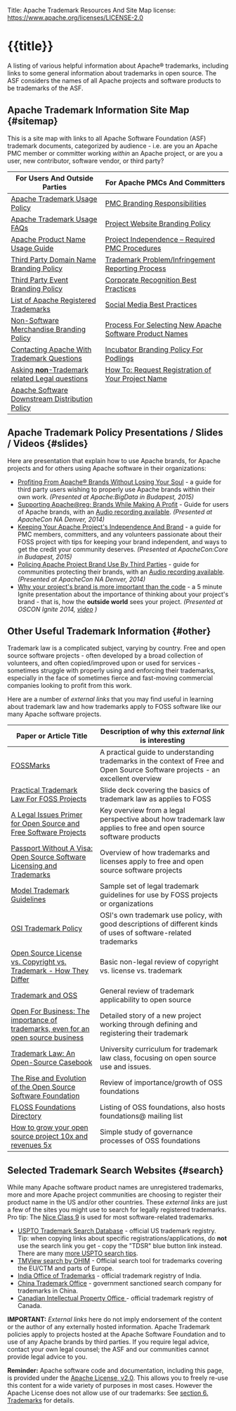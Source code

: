 Title: Apache Trademark Resources And Site Map
license: https://www.apache.org/licenses/LICENSE-2.0

# {{title}}

A listing of various helpful information about Apache&reg; trademarks, including links to some general information about trademarks in open source.
The ASF considers the names of all Apache projects and software products to be trademarks of the ASF.

## Apache Trademark Information Site Map  {#sitemap}

This is a site map with links to all Apache Software Foundation (ASF) trademark documents,
categorized by audience - i.e. are you an Apache PMC member or committer working *within*
an Apache project, or are you a user, new contributor, software vendor, or third party?

| For Users And Outside Parties | For Apache PMCs And Committers |
| ------------------------- | ----------------------------- |
| [Apache Trademark Usage Policy](/foundation/marks/) | [PMC Branding Responsibilities](/foundation/marks/responsibility) |
| [Apache Trademark Usage FAQs](/foundation/marks/faq) | [Project Website Branding Policy](/foundation/marks/pmcs) |
| [Apache Product Name Usage Guide](/foundation/marks/guide) | [Project Independence – Required PMC Procedures](//community.apache.org/projectIndependence.html) |
| [Third Party Domain Name Branding Policy](/foundation/marks/domains) | [Trademark Problem/Infringement Reporting Process](/foundation/marks/reporting) |
| [Third Party Event Branding Policy](/foundation/marks/events)  | [Corporate Recognition Best Practices](/foundation/marks/linking) |
| [List of Apache Registered Trademarks](/foundation/marks/list) | [Social Media Best Practices](/foundation/marks/socialmedia) |
| [Non-Software Merchandise Branding Policy](/foundation/marks/merchandise) |  [Process For Selecting New Apache Software Product Names](/foundation/marks/naming) |
| [Contacting Apache With Trademark Questions](/foundation/marks/contact) |  [Incubator Branding Policy For Podlings](//incubator.apache.org/guides/branding.html) |
| [Asking **non**-Trademark related Legal questions](/legal/) | [How To: Request Registration of Your Project Name][1] |
| [Apache Software Downstream Distribution Policy](/foundation/marks/downstream) | |

## Apache Trademark Policy Presentations / Slides / Videos  {#slides}

Here are presentation that explain how to use Apache brands, for Apache projects and for others using Apache software
in their organizations:

 * [Profiting From Apache&reg; Brands Without Losing Your Soul](//www.slideshare.net/shanecurcuru/profiting-from-apache-brands-without-losing-your-soul) - a
guide for third party users wishing to properly use Apache brands within their own work. *(Presented at Apache:BigData in Budapest, 2015)*
 * [Supporting Apache@reg; Brands While Making A Profit](//www.slideshare.net/shanecurcuru/supporting-apachebrands-scurcuruapacheconaustin) - Guide for users of Apache brands, with an [Audio recording available](https://www.youtube.com/watch?v=lQMEFPsKG8w). *(Presented at ApacheCon NA Denver, 2014)*
 * [Keeping Your Apache Project's Independence And Brand](//www.slideshare.net/shanecurcuru/keep-your-apache-projects-independence) - a guide for
PMC members, committers, and any volunteers passionate about their FOSS project with tips for keeping your brand independent, and
ways to get the credit your community deserves. *(Presented at ApacheCon:Core in Budapest, 2015)*
 * [Policing Apache Project Brand Use By Third Parties](//www.slideshare.net/shanecurcuru/policing-apachebranduse-scurcuruapachecon2014-33452407) - guide for communities protecting their brands, with an [Audio recording available](https://www.youtube.com/watch?v=-ZTfnPYcC7w).  *(Presented at ApacheCon NA Denver, 2014)*
 * [Why your project's brand is more important than the code](//www.slideshare.net/shanecurcuru/why-your-projects-brand-is-more-important-than-the-code-script) - a 5 minute
Ignite presentation about the importance of thinking about your project's brand - that is, how the **outside world** sees your project. *(Presented at OSCON Ignite 2014, [video](https://www.youtube.com/watch?v=b72vvkUYZPk) )*


## Other Useful Trademark Information  {#other}

Trademark law is a complicated subject, varying by country.  Free and open source software projects - often
developed by a broad collection of volunteers, and often copied/improved upon or used for services - sometimes
struggle with properly using and enforcing their trademarks, especially in the face of sometimes fierce and
fast-moving commercial companies looking to profit from this work.

Here are a number of *external links* that you may find useful in learning about trademark law and how trademarks apply to FOSS software like our many Apache software projects.


| Paper or Article Title | Description of why this *external link* is interesting |
| ----------------- | -------------------------------------------|
| [FOSSMarks](http://fossmarks.org) | A practical guide to understanding trademarks in the context of Free and Open Source Software projects - an excellent overview |
| [Practical Trademark Law For FOSS Projects](http://www.slideshare.net/shanecurcuru/practical-trademark-law-for-foss-projects) | Slide deck covering the basics of trademark law as applies to FOSS |
| [A Legal Issues Primer for Open Source and Free Software Projects](https://www.softwarefreedom.org/resources/2008/foss-primer.html) | Key overview from a legal perspective about how trademark law applies to free and open source software products |
| [Passport Without A Visa: Open Source Software Licensing and Trademarks](http://www.ifosslr.org/ifosslr/article/view/11) | Overview of how trademarks and licenses apply to free and open source software projects |
| [Model Trademark Guidelines](http://modeltrademarkguidelines.org/) | Sample set of legal trademark guidelines for use by FOSS projects or organizations |
| [OSI Trademark Policy](http://opensource.org/trademark-guidelines) | OSI's own trademark use policy, with good descriptions of different kinds of uses of software-related trademarks |
| [Open Source License vs. Copyright vs. Trademark - How They Differ](http://twiki.org/cgi-bin/view/Blog/BlogEntry201207x1) | Basic non-legal review of copyright vs. license vs. trademark |
| [Trademark and OSS](http://www.law.washington.edu/lta/swp/law/trademark.html) | General review of trademark applicability to open source |
| [Open For Business: The importance of trademarks, even for an open source business](https://opensource.com/business/11/6/open-business-importance-trademarks-even-open-source-business) | Detailed story of a new project working through defining and registering their trademark |
| [Trademark Law: An Open-Source Casebook](http://tmcasebook.org/) | University curriculum for trademark law class, focusing on open source use and issues. |
| [The Rise and Evolution of the Open Source Software Foundation](http://www.ifosslr.org/ifosslr/article/view/64) | Review of importance/growth of OSS foundations |
| [FLOSS Foundations Directory](http://flossfoundations.org/foundation-directory) | Listing of OSS foundations, also hosts foundations@ mailing list |
| [How to grow your open source project 10x and revenues 5x](http://openlife.cc/blogs/2010/november/how-grow-your-open-source-project-10x-and-revenues-5x) | Simple study of governance processes of OSS foundations |

## Selected Trademark Search Websites  {#search}

While many Apache software product names are unregistered trademarks, more and more Apache project
communities are choosing to register their product name in the US and/or other countries.  These *external links*
are just a few of the sites you might use to search for legally registered trademarks.  Pro tip: The <a href="https://www.upcounsel.com/trademark-class-9" target="_blank">Nice Class 9</a> is used
for most software-related trademarks.

 * [USPTO Trademark Search Database](http://www.uspto.gov/trademarks-application-process/search-trademark-database) - official
US trademark registry.  Tip: when copying links about specific registrations/applications, do **not** use the search link you get - copy
the "TDSR" blue button link instead.  There are many [more USPTO search tips](/foundation/marks/naming#research-registered-trademarks).
 * [TMView search by OHIM](https://www.tmdn.org/tmview/welcome) - Official search tool for trademarks covering the EU/CTM and parts of Europe.
 * [India Office of Trademarks](http://ipindia.nic.in/tmr_new/default.htm) - official trademark registry of India.
 * [China Trademark Office](http://www.chinatrademarkoffice.com/) - government sanctioned search company for trademarks in China.
 * [Canadian Intellectual Property Office ](http://www.ic.gc.ca/app/opic-cipo/trdmrks/srch/tmSrch.do?lang=eng) - official trademark registry of Canada.


**IMPORTANT:** *External links* here do not imply endorsement of the content or the author
of any externally hosted information.  Apache Trademark policies apply to projects hosted at the Apache Software Foundation
and to use of any Apache brands by third parties.  If you require legal advice, contact your own legal counsel; the ASF and our communities cannot provide legal
advice to you.

**Reminder:** Apache software code and documentation, including this page, is provided under
the [Apache License, v2.0](/licenses/LICENSE-2.0).  This allows you to freely re-use this content for a wide variety of purposes
in most cases.  However the Apache License does not allow use of our trademarks: See [section 6. Trademarks][2] for details.

[1]: /foundation/marks/register#register
[2]: /licenses/LICENSE-2.0#trademarks
